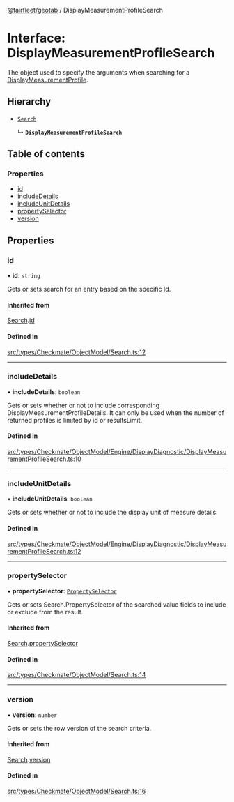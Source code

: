 [@fairfleet/geotab](../README.md) / DisplayMeasurementProfileSearch

# Interface: DisplayMeasurementProfileSearch

The object used to specify the arguments when searching for a [DisplayMeasurementProfile](DisplayMeasurementProfile.md).

## Hierarchy

- [`Search`](Search.md)

  ↳ **`DisplayMeasurementProfileSearch`**

## Table of contents

### Properties

- [id](DisplayMeasurementProfileSearch.md#id)
- [includeDetails](DisplayMeasurementProfileSearch.md#includedetails)
- [includeUnitDetails](DisplayMeasurementProfileSearch.md#includeunitdetails)
- [propertySelector](DisplayMeasurementProfileSearch.md#propertyselector)
- [version](DisplayMeasurementProfileSearch.md#version)

## Properties

### id

• **id**: `string`

Gets or sets search for an entry based on the specific Id.

#### Inherited from

[Search](Search.md).[id](Search.md#id)

#### Defined in

[src/types/Checkmate/ObjectModel/Search.ts:12](https://github.com/fairfleet/geotab/blob/b682f10/src/types/Checkmate/ObjectModel/Search.ts#L12)

___

### includeDetails

• **includeDetails**: `boolean`

Gets or sets whether or not to include corresponding DisplayMeasurementProfileDetails. It can only be used when the number of returned profiles is limited by id or resultsLimit.

#### Defined in

[src/types/Checkmate/ObjectModel/Engine/DisplayDiagnostic/DisplayMeasurementProfileSearch.ts:10](https://github.com/fairfleet/geotab/blob/b682f10/src/types/Checkmate/ObjectModel/Engine/DisplayDiagnostic/DisplayMeasurementProfileSearch.ts#L10)

___

### includeUnitDetails

• **includeUnitDetails**: `boolean`

Gets or sets whether or not to include the display unit of measure details.

#### Defined in

[src/types/Checkmate/ObjectModel/Engine/DisplayDiagnostic/DisplayMeasurementProfileSearch.ts:12](https://github.com/fairfleet/geotab/blob/b682f10/src/types/Checkmate/ObjectModel/Engine/DisplayDiagnostic/DisplayMeasurementProfileSearch.ts#L12)

___

### propertySelector

• **propertySelector**: [`PropertySelector`](PropertySelector.md)

Gets or sets Search.PropertySelector of the searched value fields to include or exclude from the result.

#### Inherited from

[Search](Search.md).[propertySelector](Search.md#propertyselector)

#### Defined in

[src/types/Checkmate/ObjectModel/Search.ts:14](https://github.com/fairfleet/geotab/blob/b682f10/src/types/Checkmate/ObjectModel/Search.ts#L14)

___

### version

• **version**: `number`

Gets or sets the row version of the search criteria.

#### Inherited from

[Search](Search.md).[version](Search.md#version)

#### Defined in

[src/types/Checkmate/ObjectModel/Search.ts:16](https://github.com/fairfleet/geotab/blob/b682f10/src/types/Checkmate/ObjectModel/Search.ts#L16)
